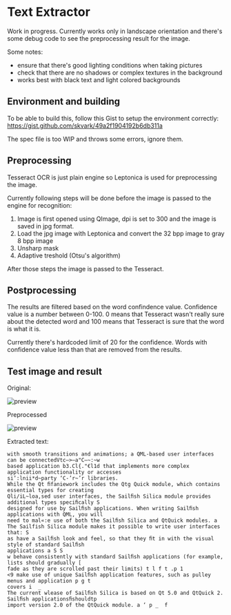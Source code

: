 Text Extractor
==============

Work in progress.
Currently works only in landscape orientation and there's some debug code to see the preprocessing result for the image.

Some notes:
- ensure that there's good lighting conditions when taking pictures
- check that there are no shadows or complex textures in the background
- works best with black text and light colored backgrounds

Environment and building
------------------------

To be able to build this, follow this Gist to setup the environment correctly: https://gist.github.com/skvark/49a2f1904192b6db311a

The spec file is too WIP and throws some errors, ignore them.

Preprocessing
-------------

Tesseract OCR is just plain engine so Leptonica is used for preprocessing the image.

Currently following steps will be done before the image is passed to the engine for recognition:

1. Image is first opened using QImage, dpi is set to 300 and the image is saved in jpg format.
2. Load the jpg image with Leptonica and convert the 32 bpp image to gray 8 bpp image
3. Unsharp mask
4. Adaptive treshold (Otsu's algorithm)

After those steps the image is passed to the Tesseract.

Postprocessing
--------------

The results are filtered based on the word confindence value. Confidence value is a number between 0-100. 0 means that Tesseract wasn't really sure about the detected word and 100 means that Tesseract is sure that the word is what it is.

Currently there's hardcoded limit of 20 for the confidence. Words with confidence value less than that are removed from the results.

Test image and result
---------------------

Original:

![preview](http://relativity.fi/textextractor/original.jpg)

Preprocessed

![preview](http://relativity.fi/textextractor/preprocessed.jpg)

Extracted text:

````
with smooth transitions and animations; a QML-based user interfaces can be connectedVtc—>—a"C—~:~w
based application b3.Cl{."€l1d that implements more complex application functionality or accesses
si‘:lnii*d~party ‘C-’r~’r libraries.
While the Qt ﬁfaniework includes the Qtg Quick module, which contains essential types for creating
Qli/iL~loa,sed user interfaces, the Sailﬁsh Silica module provides additional types speciﬁcally S
designed for use by Sailﬁsh applications. When writing Sailﬁsh applications with QML, you will
need to mal«:e use of both the Sailﬁsh Silica and QtQuick modules. a
The Sailfish Silica module makes it possible to write user interfaces that: S
as have a Sailﬁsh look and feel, so that they ﬁt in with the visual style of standard Sailﬁsh
applications a S S
w behave consistently with standard Sailﬁsh applications (for example, lists should gradually [
fade as they are scrolled past their limits) t l f t .p 1
<9 make use of unique Sailﬁsh application features, such as pulley menus and application p g t
covers i  _
The current wlease of Sailﬁsh Silica is based on Qt 5.0 and QtQuick 2. Sailﬁsh applicationsﬁshouldtp
import version 2.0 of the QtQuick module. a ‘ p _  f
````
